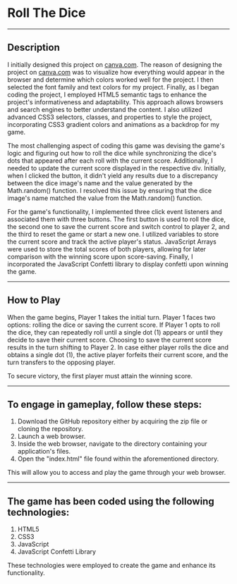 # Roll The Dice

___

## Description

I initially designed this project on [canva.com](https://www.canva.com/). The reason of designing the project on [canva.com](https://www.canva.com/) was to visualize how everything would appear in the browser and determine which colors worked well for the project. I then selected the font family and text colors for my project. Finally, as I began coding the project, I employed HTML5 semantic tags to enhance the project's informativeness and adaptability. This approach allows browsers and search engines to better understand the content. I also utilized advanced CSS3 selectors, classes, and properties to style the project, incorporating CSS3 gradient colors and animations as a backdrop for my game.

The most challenging aspect of coding this game was devising the game's logic and figuring out how to roll the dice while synchronizing the dice's dots that appeared after each roll with the current score. Additionally, I needed to update the current score displayed in the respective div. Initially, when I clicked the button, it didn't yield any results due to a discrepancy between the dice image's name and the value generated by the Math.random() function. I resolved this issue by ensuring that the dice image's name matched the value from the Math.random() function.

For the game's functionality, I implemented three click event listeners and associated them with three buttons. The first button is used to roll the dice, the second one to save the current score and switch control to player 2, and the third to reset the game or start a new one. I utilized variables to store the current score and track the active player's status. JavaScript Arrays were used to store the total scores of both players, allowing for later comparison with the winning score upon score-saving. Finally, I incorporated the JavaScript Confetti library to display confetti upon winning the game.
___
## How to Play

When the game begins, Player 1 takes the initial turn. Player 1 faces two options: rolling the dice or saving the current score. If Player 1 opts to roll the dice, they can repeatedly roll until a single dot (1) appears or until they decide to save their current score. Choosing to save the current score results in the turn shifting to Player 2. In case either player rolls the dice and obtains a single dot (1), the active player forfeits their current score, and the turn transfers to the opposing player.

To secure victory, the first player must attain the winning score.
___
## To engage in gameplay, follow these steps:

1. Download the GitHub repository either by acquiring the zip file or cloning the repository.
2. Launch a web browser.
3. Inside the web browser, navigate to the directory containing your application's files.
4. Open the "index.html" file found within the aforementioned directory.

This will allow you to access and play the game through your web browser.
___
## The game has been coded using the following technologies:

1. HTML5
2. CSS3
3. JavaScript
4. JavaScript Confetti Library

These technologies were employed to create the game and enhance its functionality.

